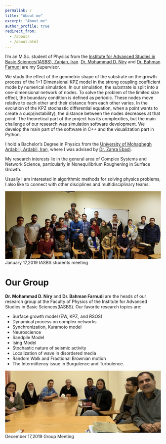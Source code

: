 ```yaml
---
permalink: /
title: "About me"
excerpt: "About me"
author_profile: true
redirect_from: 
  - /about/
  - /about.html
---
```



I’m an M.Sc. student of Physics from the [Institute for Advanced Studies in Basic Sciences(IASBS), Zanjan, Iran](https://iasbs.ac.ir/?lang=en). [Dr. Mohammad D. Niry](https://iasbs.ac.ir/~m.d.niry/)  and [Dr. Bahman Farnudi](https://iasbs.ac.ir/~farnudi/stsn_eng.htm) are my Supervisor.

We study the effect of the geometric shape of the substrate on the growth process of the 1+1 Dimensional KPZ model in the strong coupling coefficient mode by numerical simulation. In our simulation, the substrate is split into a one-dimensional network of nodes. To solve the problem of the limited size effect, the boundary condition is defined as periodic. These nodes move relative to each other and their distance from each other varies. In the evolution of the KPZ stochastic differential equation, when a point wants to create a cusp(instability), the distance between the nodes decreases at that point. The theoretical part of the project has its complexities, but the main challenge of our research was simulation software development. We develop the main part of the software in C++ and the visualization part in Python.


I hold a Bachelor’s Degree in Physics from the [University of Mohaghegh Ardabili, Ardabil, Iran,](https://uma.ac.ir/index.php?slc_lang=en) where I was advised by [Dr. Zahra Ebadi](https://www.researchgate.net/profile/Zahra-Ebadi).

My research interests lie in the general area of Complex Systems and Network Science, particularly in Nonequilibrium Roughening in Surface Growth.

Usually I am interested in algorithmic methods for solving physics problems, I also like to connect with other disciplines and multidisciplinary teams.

 ![Photo](https://raw.githubusercontent.com/hesamedn/hesamedn.github.io/master/images/photo5.jpeg)
January 17,2019 IASBS students meeting
<!--- just --->

Our Group
=========

**Dr. Mohammad D. Niry** and **Dr. Bahman Farnudi** are the heads of our research group at the Faculty of Physics of the Institute for Advanced Studies in Basic Sciences(IASBS). Our favorite research topics are:
* Surface growth model (EW, KPZ, and RSOS)
* Dynamical process on complex networks
* Synchronization, Kuramoto model
* Neuroscience
* Sandpile Model
* Ising Model
* Stochastic nature of seismic activity
* Localization of wave in disordered media
* Random Walk and Fractional Brownian motion
* The Intermittency issue in Burgulence and Turbulence.


![Photo](https://raw.githubusercontent.com/hesamedn/hesamedn.github.io/master/images/photo4.jpg)
December 17,2019 Group Meeting
